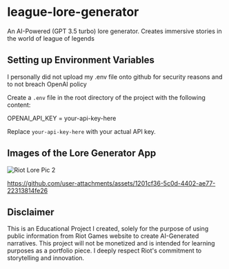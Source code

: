 # league-lore-generator
An AI-Powered (GPT 3.5 turbo) lore generator. Creates immersive stories in the world of league of legends

## Setting up Environment Variables 

I personally did not upload my .env file onto github for security reasons and to not breach OpenAI policy 

Create a `.env` file in the root directory of the project with the following content:

OPENAI_API_KEY = your-api-key-here

Replace `your-api-key-here` with your actual API key.

## Images of the Lore Generator App

 ![Riot Lore Pic 2](https://github.com/user-attachments/assets/5806a1ca-5677-4cf4-9729-870c50be7d98)


https://github.com/user-attachments/assets/1201cf36-5c0d-4402-ae77-22313814fe26

## Disclaimer 
This is an Educational Project I created, solely for the purpose of using public information from Riot Games website to create AI-Generated narratives. This project will not be monetized and is intended for learning purposes as a portfolio piece. I deeply respect Riot's commitment to storytelling and innovation.
